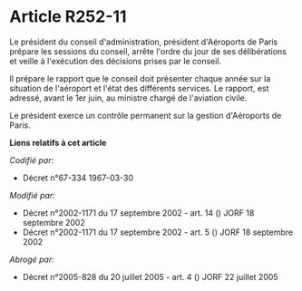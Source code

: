 # Article R252-11

Le président du conseil d'administration, président d'Aéroports de Paris prépare les sessions du conseil, arrête l'ordre du
jour de ses délibérations et veille à l'exécution des décisions prises par le conseil.

Il prépare le rapport que le conseil doit présenter chaque année sur la situation de l'aéroport et l'état des différents
services. Le rapport, est adressé, avant le 1er juin, au ministre chargé de l'aviation civile.

Le président exerce un contrôle permanent sur la gestion d'Aéroports de Paris.

**Liens relatifs à cet article**

_Codifié par_:

  - Décret n°67-334 1967-03-30

_Modifié par_:

  - Décret n°2002-1171 du 17 septembre 2002 - art. 14 () JORF 18 septembre 2002
  - Décret n°2002-1171 du 17 septembre 2002 - art. 5 () JORF 18 septembre 2002

_Abrogé par_:

  - Décret n°2005-828 du 20 juillet 2005 - art. 4 () JORF 22 juillet 2005

